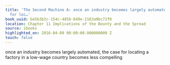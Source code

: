 ```yaml
---
title: 'The Second Machine A: once an industry becomes largely automated, the case
  for loc…'
book_uuid: be5b3b2c-154c-4858-849e-2163a9bc72f0
location: Chapter 11 Implications of the Bounty and the Spread
source: ibooks
highlighted_on: 2016-04-09 00:00:00.000000000 Z
touch: false
---
```


once an industry becomes largely automated, the case for locating a factory in a low-wage country becomes less compelling